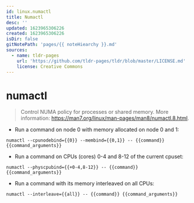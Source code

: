 ```yaml
---
id: linux.numactl
title: Numactl
desc: ''
updated: 1623965306226
created: 1623965306226
isDir: false
gitNotePath: 'pages/{{ noteHiearchy }}.md'
sources:
  - name: tldr-pages
    url: 'https://github.com/tldr-pages/tldr/blob/master/LICENSE.md'
    license: Creative Commons
---
```

# numactl

> Control NUMA policy for processes or shared memory.
> More information: <https://man7.org/linux/man-pages/man8/numactl.8.html>.

- Run a command on node 0 with memory allocated on node 0 and 1:

`numactl --cpunodebind={{0}} --membind={{0,1}} -- {{command}} {{command_arguments}}`

- Run a command on CPUs (cores) 0-4 and 8-12 of the current cpuset:

`numactl --physcpubind={{+0-4,8-12}} -- {{command}} {{command_arguments}}`

- Run a command with its memory interleaved on all CPUs:

`numactl --interleave={{all}} -- {{command}} {{command_arguments}}`

